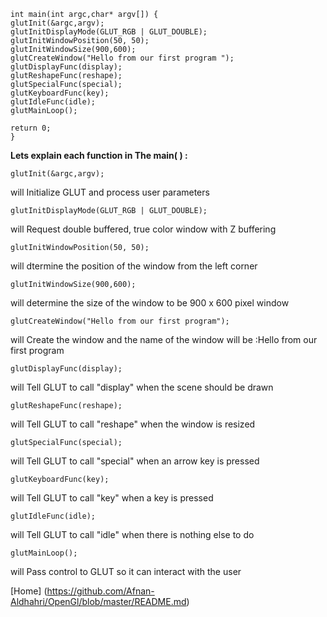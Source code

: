     
    int main(int argc,char* argv[]) {
    glutInit(&argc,argv);
    glutInitDisplayMode(GLUT_RGB | GLUT_DOUBLE);
    glutInitWindowPosition(50, 50);
    glutInitWindowSize(900,600);
    glutCreateWindow("Hello from our first program ");
    glutDisplayFunc(display);
    glutReshapeFunc(reshape);
    glutSpecialFunc(special);
    glutKeyboardFunc(key);
    glutIdleFunc(idle);
    glutMainLoop();
    
    return 0;
    }

**Lets explain each function in The main( ) :**

    glutInit(&argc,argv); 
will Initialize GLUT and process user parameters
     
     
    glutInitDisplayMode(GLUT_RGB | GLUT_DOUBLE);  
will Request double buffered, true color window with Z buffering
    
    glutInitWindowPosition(50, 50);
will dtermine the position of the window from the left corner 

    glutInitWindowSize(900,600);  
will determine the size of the window to be 900 x 600 pixel window
    
    glutCreateWindow("Hello from our first program");
will Create the window and the name of the window will be :Hello from our first program
    
    
    glutDisplayFunc(display); 
will Tell GLUT to call "display" when the scene should be drawn
    
    glutReshapeFunc(reshape); 
will Tell GLUT to call "reshape" when the window is resized

    glutSpecialFunc(special); 
will Tell GLUT to call "special" when an arrow key is pressed

    
    glutKeyboardFunc(key); 
will Tell GLUT to call "key" when a key is pressed
    
    
    glutIdleFunc(idle); 
will Tell GLUT to call "idle" when there is nothing else to do
    
    glutMainLoop();  
will Pass control to GLUT so it can interact with the user

[Home] (https://github.com/Afnan-Aldhahri/OpenGl/blob/master/README.md)
